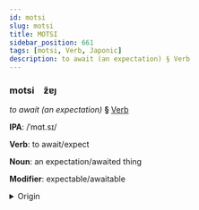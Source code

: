```yaml
---
id: motsi
slug: motsi
title: MOTSI
sidebar_position: 661
tags: [motsi, Verb, Japonic]
description: to await (an expectation) § Verb
---
```


### motsi&emsp;<span kind="abugida">ƶ̆ɐȷ</span>

*to await (an expectation)* **§** [Verb](../../tags/Verb)

**IPA**: /ˈmɑt.sɪ/

**Verb**: to await/expect

**Noun**: an expectation/awaited thing

**Modifier**: expectable/awaitable

<details>
    <summary>Origin</summary>
    Japanese ま​つ matsu [ma̠t͡sɨᵝ]<br/>
    <em>Japonic Language Family</em>
</details>